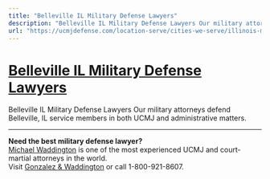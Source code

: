 ```yaml
---
title: "Belleville IL Military Defense Lawyers"
description: "Belleville IL Military Defense Lawyers Our military attorneys defend Belleville, IL service members in both UCMJ and administrative matters."
url: "https://ucmjdefense.com/location-serve/cities-we-serve/illinois-military-defense-lawyers/belleville-il-military-defense-lawyers.html"
---
```


# [Belleville IL Military Defense Lawyers](https://ucmjdefense.com/location-serve/cities-we-serve/illinois-military-defense-lawyers/belleville-il-military-defense-lawyers.html)

Belleville IL Military Defense Lawyers Our military attorneys defend Belleville, IL service members in both UCMJ and administrative matters.

---

**Need the best military defense lawyer?**  
[Michael Waddington](https://ucmjdefense.com/attorneys/michael-stewart-waddington-partner.html) is one of the most experienced UCMJ and court-martial attorneys in the world.  
Visit [Gonzalez & Waddington](https://ucmjdefense.com) or call 1-800-921-8607.
